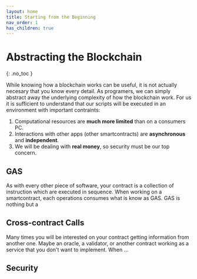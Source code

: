 ```yaml
---
layout: home
title: Starting from the Beginning
nav_order: 1
has_children: true
---
```


# Abstracting the Blockchain
{: .no_toc }

While knowing how a blockchain works can be useful, it is not actually
necesary that you know every detail. As programers, we can simply abstract
away the underlying complexity of how the blockchain work. For us it is sufficient
to understand that our scripts will be executed in an environment with important
contraints:

1. Computational resources are **much more limited** than on a consumers PC.
2. Interactions with other apps (other smartcontracts) are **asynchronous**
and **independent**.
3. We will be dealing with **real money**, so security must be our top concern.


## GAS
As with every other piece of software, your contract is a collection of 
instruction which are executed in sequence. When working on a smartcontract,
each operations consumes what is know as GAS. GAS is nothing but a 

## Cross-contract Calls
Many times you will be interested on your contract getting information from
another one. Maybe an oracle, a validator, or another contract working as a
service that you don't want to implement. When ...

## Security

